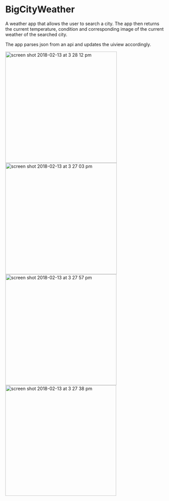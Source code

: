 # BigCityWeather
A weather app that allows the user to search a city. The app then returns the current temperature, condition and corresponding image of the current weather of the searched city. 

The app parses json from an api and updates the uiview accordingly. 

<img width="348" alt="screen shot 2018-02-13 at 3 28 12 pm" src="https://user-images.githubusercontent.com/34497076/36172340-8ff772c4-10d3-11e8-8047-87f586d529e3.png">

<img width="348" alt="screen shot 2018-02-13 at 3 27 03 pm" src="https://user-images.githubusercontent.com/34497076/36172342-9182dd4a-10d3-11e8-8259-16e885204bcd.png">

<img width="347" alt="screen shot 2018-02-13 at 3 27 57 pm" src="https://user-images.githubusercontent.com/34497076/36172349-96b78f22-10d3-11e8-8888-615e7594f815.png">

<img width="346" alt="screen shot 2018-02-13 at 3 27 38 pm" src="https://user-images.githubusercontent.com/34497076/36172352-9991f8d6-10d3-11e8-94bd-e4d6eeaab621.png">
